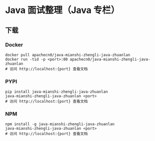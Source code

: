 # Java 面试整理（Java 专栏）

## 下载

### Docker

```
docker pull apachecn0/java-mianshi-zhengli-java-zhuanlan
docker run -tid -p <port>:80 apachecn0/java-mianshi-zhengli-java-zhuanlan
# 访问 http://localhost:{port} 查看文档
```

### PYPI

```
pip install java-mianshi-zhengli-java-zhuanlan
java-mianshi-zhengli-java-zhuanlan <port>
# 访问 http://localhost:{port} 查看文档
```

### NPM

```
npm install -g java-mianshi-zhengli-java-zhuanlan
java-mianshi-zhengli-java-zhuanlan <port>
# 访问 http://localhost:{port} 查看文档
```